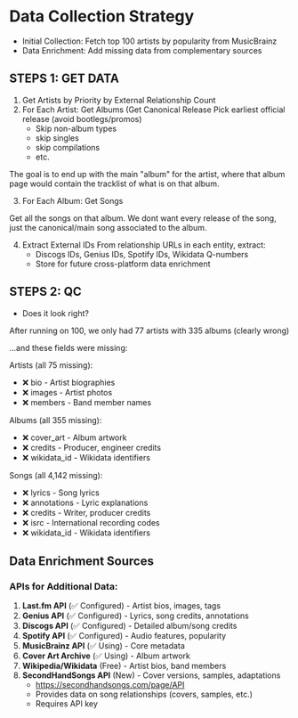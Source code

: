 # Data Collection Strategy

- Initial Collection: Fetch top 100 artists by popularity from MusicBrainz
- Data Enrichment: Add missing data from complementary sources

 ## STEPS 1: GET DATA

1. Get Artists by Priority by External Relationship Count
2. For Each Artist: Get Albums (Get Canonical Release Pick earliest official release (avoid bootlegs/promos)
   - Skip non-album types
   - skip singles
   - skip compilations
   - etc.

The goal is to end up with the main "album" for the artist, where that album page would contain the tracklist of what is on that album.

3. For Each Album: Get Songs

Get all the songs on that album. We dont want every release of the song, just the canonical/main song associated to the album.


4. Extract External IDs From relationship URLs in each entity, extract:
   - Discogs IDs, Genius IDs, Spotify IDs, Wikidata Q-numbers
   - Store for future cross-platform data enrichment

## STEPS 2: QC

- Does it look right?

After running on 100, we only had 77 artists with 335 albums (clearly wrong) 

...and these fields were missing:

Artists (all 75 missing):

- ❌ bio - Artist biographies
- ❌ images - Artist photos
- ❌ members - Band member names

Albums (all 355 missing):

- ❌ cover_art - Album artwork
- ❌ credits - Producer, engineer credits
- ❌ wikidata_id - Wikidata identifiers

Songs (all 4,142 missing):

- ❌ lyrics - Song lyrics
- ❌ annotations - Lyric explanations
- ❌ credits - Writer, producer credits
- ❌ isrc - International recording codes
- ❌ wikidata_id - Wikidata identifiers

## Data Enrichment Sources

### APIs for Additional Data:
1. **Last.fm API** (✅ Configured) - Artist bios, images, tags
2. **Genius API** (✅ Configured) - Lyrics, song credits, annotations  
3. **Discogs API** (✅ Configured) - Detailed album/song credits
4. **Spotify API** (✅ Configured) - Audio features, popularity
5. **MusicBrainz API** (✅ Using) - Core metadata
6. **Cover Art Archive** (✅ Using) - Album artwork
7. **Wikipedia/Wikidata** (Free) - Artist bios, band members
8. **SecondHandSongs API** (New) - Cover versions, samples, adaptations
   - https://secondhandsongs.com/page/API
   - Provides data on song relationships (covers, samples, etc.)
   - Requires API key
